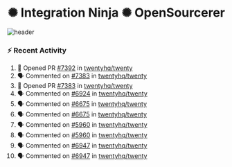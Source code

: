  
<h1 align="center">✺ Integration Ninja ✺ OpenSourcerer</h1>

![header](https://github.com/Nabhag8848/Nabhag8848/assets/65061890/3ecbdaa2-ea2a-4413-a40a-87945f5fb05a)

### :zap: Recent Activity

<!--START_SECTION:activity-->
1. 💪 Opened PR [#7392](https://github.com/twentyhq/twenty/pull/7392) in [twentyhq/twenty](https://github.com/twentyhq/twenty)
2. 🗣 Commented on [#7383](https://github.com/twentyhq/twenty/pull/7383#issuecomment-2388137701) in [twentyhq/twenty](https://github.com/twentyhq/twenty)
3. 💪 Opened PR [#7383](https://github.com/twentyhq/twenty/pull/7383) in [twentyhq/twenty](https://github.com/twentyhq/twenty)
4. 🗣 Commented on [#6924](https://github.com/twentyhq/twenty/issues/6924#issuecomment-2387734804) in [twentyhq/twenty](https://github.com/twentyhq/twenty)
5. 🗣 Commented on [#6675](https://github.com/twentyhq/twenty/issues/6675#issuecomment-2387734267) in [twentyhq/twenty](https://github.com/twentyhq/twenty)
6. 🗣 Commented on [#6675](https://github.com/twentyhq/twenty/issues/6675#issuecomment-2387717816) in [twentyhq/twenty](https://github.com/twentyhq/twenty)
7. 🗣 Commented on [#5960](https://github.com/twentyhq/twenty/issues/5960#issuecomment-2386675356) in [twentyhq/twenty](https://github.com/twentyhq/twenty)
8. 🗣 Commented on [#5960](https://github.com/twentyhq/twenty/issues/5960#issuecomment-2386671071) in [twentyhq/twenty](https://github.com/twentyhq/twenty)
9. 🗣 Commented on [#6947](https://github.com/twentyhq/twenty/issues/6947#issuecomment-2350960097) in [twentyhq/twenty](https://github.com/twentyhq/twenty)
10. 🗣 Commented on [#6947](https://github.com/twentyhq/twenty/issues/6947#issuecomment-2338111724) in [twentyhq/twenty](https://github.com/twentyhq/twenty)
<!--END_SECTION:activity-->

  




